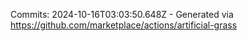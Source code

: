 Commits: 2024-10-16T03:03:50.648Z - Generated via https://github.com/marketplace/actions/artificial-grass
<br>
